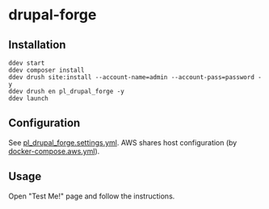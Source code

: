 # drupal-forge

## Installation

```shell
ddev start
ddev composer install
ddev drush site:install --account-name=admin --account-pass=password -y
ddev drush en pl_drupal_forge -y
ddev launch
```

## Configuration
See [pl_drupal_forge.settings.yml](web/modules/pl_drupal_forge/config/install/pl_drupal_forge.settings.yml).
AWS shares host configuration (by [docker-compose.aws.yml](.ddev/docker-compose.aws.yml)).

## Usage
Open "Test Me!" page and follow the instructions.
